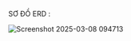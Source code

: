 SƠ ĐỒ ERD :

![Screenshot 2025-03-08 094713](https://github.com/user-attachments/assets/61d7ecac-f210-439a-964e-70892b62d34b)
